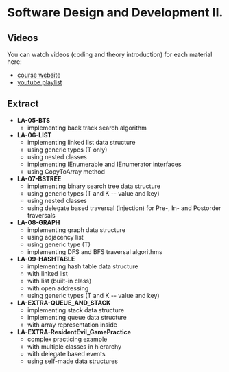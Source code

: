 # Software Design and Development II.

## Videos
You can watch videos (coding and theory introduction) for each material here:
- [course website](http://users.nik.uni-obuda.hu/siposm/swdd2)
- [youtube playlist](https://www.youtube.com/playlist?list=PLMe4HRx7Jy9by0dkEHPRPVB6mkSZLpOK3)

## Extract
- **LA-05-BTS**
    - implementing back track search algorithm
- **LA-06-LIST**
    - implementing linked list data structure
    - using generic types (T only)
    - using nested classes
    - implementing IEnumerable and IEnumerator interfaces
    - using CopyToArray method
- **LA-07-BSTREE**
    - implementing binary search tree data structure
    - using generic types (T and K -- value and key)
    - using nested classes
    - using delegate based traversal (injection) for Pre-, In- and Postorder traversals
- **LA-08-GRAPH**
    - implementing graph data structure
    - using adjacency list
    - using generic type (T)
    - implementing DFS and BFS traversal algorithms
- **LA-09-HASHTABLE**
    - implementing hash table data structure
    - with linked list
    - with list (built-in class)
    - with open addressing
    - using generic types (T and K -- value and key)
- **LA-EXTRA-QUEUE_AND_STACK**
    - implementing stack data structure
    - implementing queue data structure
    - with array representation inside
- **LA-EXTRA-ResidentEvil_GamePractice**
    - complex practicing example
    - with multiple classes in hierarchy
    - with delegate based events
    - using self-made data structures